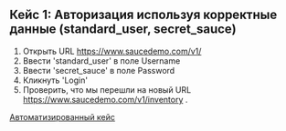Кейс 1: Авторизация используя корректные данные (standard_user, secret_sauce)
---

1. Открыть URL https://www.saucedemo.com/v1/
2. Ввести 'standard_user' в поле Username
3. Ввести 'secret_sauce' в поле Password
4. Кликнуть 'Login'
5. Проверить, что мы перешли на новый URL https://www.saucedemo.com/v1/inventory .

[Автоматизированный кейс](https://github.com/akaMiller/selenium_automation/blob/main/part1/code/test_case01_auth_with_correct_data.py)